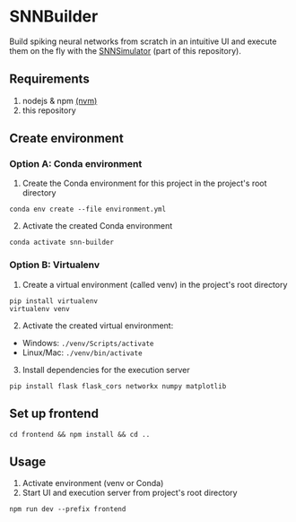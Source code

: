 # SNNBuilder

Build spiking neural networks from scratch in an intuitive UI and execute them on the fly with the [SNNSimulator](https://gitlab.socsci.ru.nl/snnsimulator/simsnn) (part of this repository).

## Requirements

1. nodejs & npm [(nvm)](https://github.com/nvm-sh/nvm#installing-and-updating)
2. this repository

## Create environment
### Option A: Conda environment
1. Create the Conda environment for this project in the project's root directory
```
conda env create --file environment.yml
```
2. Activate the created Conda environment
```
conda activate snn-builder
```
### Option B: Virtualenv 
1. Create a virtual environment (called venv) in the project's root directory
```
pip install virtualenv
virtualenv venv
```
2. Activate the created virtual environment:
  - Windows: ```./venv/Scripts/activate```
  - Linux/Mac: ```./venv/bin/activate```
3. Install dependencies for the execution server
```
pip install flask flask_cors networkx numpy matplotlib
```
## Set up frontend
```
cd frontend && npm install && cd ..
```

## Usage
1. Activate environment (venv or Conda)
2. Start UI and execution server from project's root directory
```
npm run dev --prefix frontend
```
